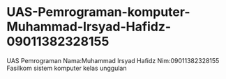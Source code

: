 # UAS-Pemrograman-komputer-Muhammad-Irsyad-Hafidz-09011382328155
UAS Pemrograman
Nama:Muhammad Irsyad Hafidz
Nim:09011382328155
Fasilkom sistem komputer kelas unggulan
